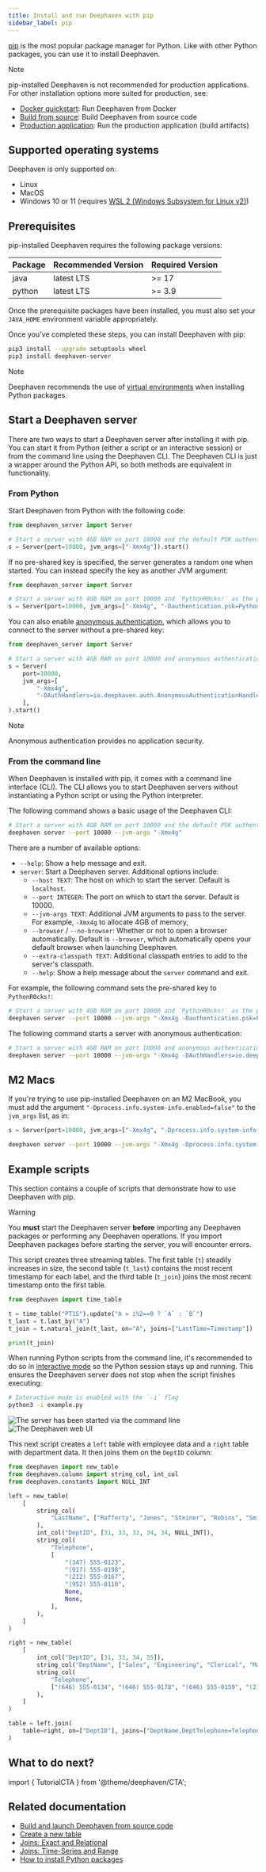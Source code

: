 ```yaml
---
title: Install and run Deephaven with pip
sidebar_label: pip
---
```


[pip](https://pypi.org/project/pip/) is the most popular package manager for Python. Like with other Python packages, you can use it to install Deephaven.

> [!NOTE]
> pip-installed Deephaven is not recommended for production applications. For other installation options more suited for production, see:
>
> - [Docker quickstart](./docker-install.md): Run Deephaven from Docker
> - [Build from source](./launch-build.md): Build Deephaven from source code
> - [Production application](./production-application.md): Run the production application (build artifacts)

## Supported operating systems

Deephaven is only supported on:

- Linux
- MacOS
- Windows 10 or 11 (requires [WSL 2 (Windows Subsystem for Linux v2)](https://learn.microsoft.com/en-us/windows/wsl/install))

## Prerequisites

pip-installed Deephaven requires the following package versions:

| Package | Recommended Version | Required Version |
| ------- | ------------------- | ---------------- |
| java    | latest LTS          | >= 17            |
| python  | latest LTS          | >= 3.9           |

Once the prerequisite packages have been installed, you must also set your `JAVA_HOME` environment variable appropriately.

Once you've completed these steps, you can install Deephaven with pip:

```bash
pip3 install --upgrade setuptools wheel
pip3 install deephaven-server
```

> [!NOTE]
> Deephaven recommends the use of [virtual environments](https://docs.python.org/3/library/venv.html) when installing Python packages.

## Start a Deephaven server

There are two ways to start a Deephaven server after installing it with pip. You can start it from Python (either a script or an interactive session) or from the command line using the Deephaven CLI. The Deephaven CLI is just a wrapper around the Python API, so both methods are equivalent in functionality.

### From Python

Start Deephaven from Python with the following code:

```python skip-test
from deephaven_server import Server

# Start a server with 4GB RAM on port 10000 and the default PSK authentication
s = Server(port=10000, jvm_args=["-Xmx4g"]).start()
```

If no pre-shared key is specified, the server generates a random one when started. You can instead specify the key as another JVM argument:

```python skip-test
from deephaven_server import Server

# Start a server with 4GB RAM on port 10000 and `PythonR0cks!` as the pre-shared key
s = Server(port=10000, jvm_args=["-Xmx4g", "-Dauthentication.psk=PythonR0cks!"]).start()
```

You can also enable [anonymous authentication](../how-to-guides/authentication/auth-anon.md), which allows you to connect to the server without a pre-shared key:

```python skip-test
from deephaven_server import Server

# Start a server with 4GB RAM on port 10000 and anonymous authentication
s = Server(
    port=10000,
    jvm_args=[
        "-Xmx4g",
        "-DAuthHandlers=io.deephaven.auth.AnonymousAuthenticationHandler",
    ],
).start()
```

> [!NOTE]
> Anonymous authentication provides no application security.

### From the command line

When Deephaven is installed with pip, it comes with a command line interface (CLI). The CLI allows you to start Deephaven servers without instantiating a Python script or using the Python interpreter.

The following command shows a basic usage of the Deephaven CLI:

```bash
# Start a server with 4GB RAM on port 10000 and the default PSK authentication
deephaven server --port 10000 --jvm-args "-Xmx4g"
```

There are a number of available options:

- `--help`: Show a help message and exit.
- `server`: Start a Deephaven server. Additional options include:
  - `--host TEXT`: The host on which to start the server. Default is `localhost`.
  - `--port INTEGER`: The port on which to start the server. Default is 10000.
  - `--jvm-args TEXT`: Additional JVM arguments to pass to the server. For example, `-Xmx4g` to allocate 4GB of memory,
  - `--browser` / `--no-browser`: Whether or not to open a browser automatically. Default is `--browser`, which automatically opens your default browser when launching Deephaven.
  - `--extra-classpath TEXT`: Additional classpath entries to add to the server's classpath.
  - `--help`: Show a help message about the `server` command and exit.

For example, the following command sets the pre-shared key to `PythonR0cks!`:

```bash
# Start a server with 4GB RAM on port 10000 and `PythonR0cks!` as the pre-shared key
deephaven server --port 10000 --jvm-args "-Xmx4g -Dauthentication.psk=PythonR0cks!"
```

The following command starts a server with anonymous authentication:

```bash
# Start a server with 4GB RAM on port 10000 and anonymous authentication
deephaven server --port 10000 --jvm-args "-Xmx4g -DAuthHandlers=io.deephaven.auth.AnonymousAuthenticationHandler"
```

## M2 Macs

If you're trying to use pip-installed Deephaven on an M2 MacBook, you must add the argument `"-Dprocess.info.system-info.enabled=false"` to the `jvm_args` list, as in:

```python skip-test
s = Server(port=10000, jvm_args=["-Xmx4g", "-Dprocess.info.system-info.enabled=false"])
```

```bash
deephaven server --port 10000 --jvm-args "-Xmx4g -Dprocess.info.system-info.enabled=false"
```

## Example scripts

This section contains a couple of scripts that demonstrate how to use Deephaven with pip.

> [!WARNING]
> You **must** start the Deephaven server **before** importing any Deephaven packages or performing any Deephaven operations. If you import Deephaven packages before starting the server, you will encounter errors.

This script creates three streaming tables. The first table (`t`) steadily increases in size, the second table (`t_last`) contains the most recent timestamp for each label, and the third table (`t_join`) joins the most recent timestamp onto the first table.

```python ticking-table order=null
from deephaven import time_table

t = time_table("PT1S").update("A = i%2==0 ? `A` : `B`")
t_last = t.last_by("A")
t_join = t.natural_join(t_last, on="A", joins=["LastTime=Timestamp"])

print(t_join)
```

When running Python scripts from the command line, it's recommended to do so in [interactive mode](https://docs.python.org/3/tutorial/interpreter.html#interactive-mode) so the Python session stays up and running. This ensures the Deephaven server does not stop when the script finishes executing:

```bash
# Interactive mode is enabled with the `-i` flag
python3 -i example.py
```

![The server has been started via the command line](../assets/how-to/pip-2.png)
![The Deephaven web UI](../assets/how-to/pip-1.png)

This next script creates a `left` table with employee data and a `right` table with department data. It then joins them on the `DeptID` column:

```python order=left,right,table
from deephaven import new_table
from deephaven.column import string_col, int_col
from deephaven.constants import NULL_INT

left = new_table(
    [
        string_col(
            "LastName", ["Rafferty", "Jones", "Steiner", "Robins", "Smith", "Rogers"]
        ),
        int_col("DeptID", [31, 33, 33, 34, 34, NULL_INT]),
        string_col(
            "Telephone",
            [
                "(347) 555-0123",
                "(917) 555-0198",
                "(212) 555-0167",
                "(952) 555-0110",
                None,
                None,
            ],
        ),
    ]
)

right = new_table(
    [
        int_col("DeptID", [31, 33, 34, 35]),
        string_col("DeptName", ["Sales", "Engineering", "Clerical", "Marketing"]),
        string_col(
            "Telephone",
            ["(646) 555-0134", "(646) 555-0178", "(646) 555-0159", "(212) 555-0111"],
        ),
    ]
)

table = left.join(
    table=right, on=["DeptID"], joins=["DeptName,DeptTelephone=Telephone"]
)
```

## What to do next?

import { TutorialCTA } from '@theme/deephaven/CTA';

<div className="row">
<TutorialCTA to="/core/docs/getting-started/crash-course/overview" />
</div>

## Related documentation

- [Build and launch Deephaven from source code](./launch-build.md)
- [Create a new table](../how-to-guides/new-and-empty-table.md#new_table)
- [Joins: Exact and Relational](../how-to-guides/joins-exact-relational.md)
- [Joins: Time-Series and Range](../how-to-guides/joins-timeseries-range.md)
- [How to install Python packages](../how-to-guides/install-and-use-python-packages.md)
